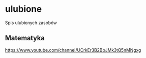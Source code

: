 # ulubione
Spis ulubionych zasobów

## Matematyka
https://www.youtube.com/channel/UCrkEr3B2BbJMk3tQ5nMNgxg

